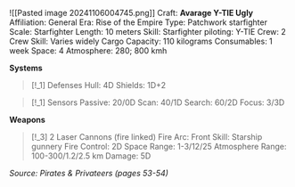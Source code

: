 ![[Pasted image 20241106004745.png]]
Craft: **Avarage Y-TIE Ugly**
Affiliation: General
Era: Rise of the Empire
Type: Patchwork starfighter
Scale: Starfighter
Length: 10 meters
Skill: Starfighter piloting: Y-TIE
Crew: 2
Crew Skill: Varies widely
Cargo Capacity: 110 kilograms
Consumables: 1 week
Space: 4
Atmosphere: 280; 800 kmh

**Systems**
> [!_1] Defenses
> Hull: 4D
> Shields: 1D+2

> [!_1] Sensors
> Passive: 20/0D
> Scan: 40/1D
> Search: 60/2D
> Focus: 3/3D

**Weapons**
> [!_3] 2 Laser Cannons (fire linked)
> Fire Arc: Front
> Skill: Starship gunnery
> Fire Control: 2D
> Space Range: 1-3/12/25
> Atmosphere Range: 100-300/1.2/2.5 km
> Damage: 5D


*Source: Pirates & Privateers (pages 53-54)*